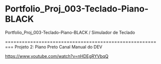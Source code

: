 # Portfolio_Proj_003-Teclado-Piano-BLACK
Portfolio_Proj_003-Teclado-Piano-BLACK / Simulador de Teclado



=========================================================
Projeto 2: Piano Preto
Canal Manual do DEV

https://www.youtube.com/watch?v=nHDEgRYVbqQ
